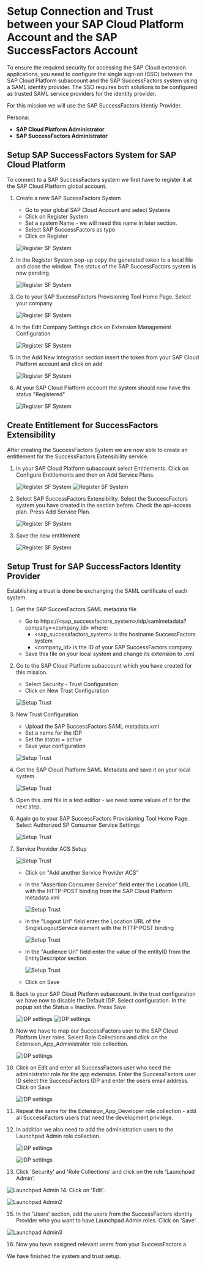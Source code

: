 # Setup Connection and Trust between your SAP Cloud Platform Account and the SAP SuccessFactors Account

To ensure the required security for accessing the SAP Cloud extension applications, you need to configure the single sign-on (SSO) between the SAP Cloud Platform subaccount and the SAP SuccessFactors system using a SAML identity provider. The SSO requires both solutions to be configured as trusted SAML service providers for the identity provider.

For this mission we will use the SAP SuccessFactors Identiy Provider.

Persona: 
* **SAP Cloud Platform Administrator**
* **SAP SuccessFactors Administrator**

## Setup SAP SuccessFactors System for SAP Cloud Platform

To connect to a SAP SuccessFactors system we first have to register it at the SAP Cloud Platform global account.

1. Create a new SAP SucessFactors System
   * Go to your global SAP Cloud Account and select Systems
   * Click on Register System
   * Set a system Name - we will need this name in later section.
   * Select SAP SuccessFactors as type
   * Click on Register 
   
   ![Register SF System](./images/scp-1.png)


2. In the Register System pop-up copy the generated token to a local file and close the window. The status of the SAP SuccessFactors system is now pending.
   
   ![Register SF System](./images/scp-2.png)

3. Go to your SAP SuccessFactors Provisioning Tool Home Page. Select your company.
   
   ![Register SF System](./images/sf-1.png)


4. In the Edit Company Settings click on Extension Management Configuration
   
   ![Register SF System](./images/sf-2.png)

5. In the Add New Integration section insert the token from your SAP Cloud Platform account and click on add
   
   ![Register SF System](./images/sf-3.png)
   
6. At your SAP Cloud Platform account the system should now have ths status "Registered"
   
   ![Register SF System](./images/scp-4.png)

## Create Entitlement for SuccessFactors Extensibility

After creating the SuccessFactors System we are now able to create an entitlement for the SuccessFactors Extensibility service.
1. In your SAP Cloud Platform subaccount select Entitlements. Click on Configure Entitlements and then on Add Service Plans.
 
   ![Register SF System](./images/scp-5.png)
   ![Register SF System](./images/scp-6.png)


2. Select SAP SuccessFactors Extensibility. Select the SuccessFactors system you have created in the section before. Check the api-access plan. Press Add Service Plan.
   
   ![Register SF System](./images/scp-7.png)

3. Save the new entitlement
   
   ![Register SF System](./images/scp-8.png)




## Setup Trust for SAP SuccessFactors Identity Provider

Establishing a trust is done be exchanging the SAML certificate of each system.

1. Get the SAP SuccesFactors SAML metadata file
   * Go to https://<sap_successfactors_system>/idp/samlmetadata?company=<company_id> where:
     - <sap_successfactors_system> is the hostname SuccessFactors system
     - <company_id> is the ID of your SAP SuccessFactors company
   * Save this file on your local system and change its extension to .xml 


2.  Go to the SAP Cloud Platform subaccount which you have created for this mission. 
    * Select Security - Trust Configuration
    * Click on New Trust Configuration
   
     ![Setup Trust](./images/trust-1.png)
   
    
3. New Trust Configuration

   * Upload the SAP SuccessFactors SAML metadata.xml
   * Set a name for the IDP
   * Set the status = active
   * Save your configuration 
   
    ![Setup Trust](./images/trust-2.png)


4.  Get the SAP Cloud Platform SAML Metadata and save it on your local system.

    ![Setup Trust](./images/trust-2b.png)

5.  Open this .xml file in a text editior - we need some values of it for the next step.

6.  Again go to your SAP SuccessFactors Provisioning Tool Home Page. Select Authorized SP Consumer Service Settings
   
    ![Setup Trust](./images/trust-3.png)

7. Service Provider ACS Setup
   
    ![Setup Trust](./images/sf-5.png)

 
   * Click on "Add another Service Provider ACS"
   * In the "Assertion Consumer Service" field enter the Location URL with the HTTP-POST binding from the SAP Cloud Platform metadata.xml

      ![Setup Trust](./images/trust-4.png)


   * In the "Logout Url" field enter the Location URL of the SingleLogoutService element with the HTTP-POST binding
   
      ![Setup Trust](./images/trust-5.png)

   
   * In the "Audience Url" field enter the value of the entityID from the EntityDescriptor section
  
      ![Setup Trust](./images/trust-6.png)

   * Click on Save
  
8. Back to your SAP Cloud Platform subaccount. In the trust configuration we have now to disable the Default IDP. Select configuration. In the popup set the Status = Inactive. Press Save

    ![IDP settings ](./images/scp-9a.png)
    ![IDP settings ](./images/scp-9b.png)
    

9. Now we have to map our SuccessFactors user to the SAP Cloud Platform User roles. Select Role Collections and click on the  Extension_App_Administrator role collection.

    ![IDP settings ](./images/scp-10.png)

10. Click on Edit and enter all SuccessFactors user who need the administrator role for the app extension. Enter the SuccessFactors user ID select the SuccessFactors IDP and enter the users email address. Click on Save
    
    ![IDP settings ](./images/scp-11.png)

11. Repeat the same for the Extension_App_Developer role collection - add all SuccessFactors users that need the development privilege.

12. In addition we also need to add the administration users to the Launchpad Admin role collection.
    
    ![IDP settings ](./images/role-1.png)

    ![IDP settings ](./images/role-3.png)

13. Click 'Security' and 'Role Collections' and click on the role 'Launchpad Admin'.
   
   ![Launchpad Admin](../scp-setup/images/role-1.png)
14. Click on 'Edit'.
   
   ![Launchpad Admin2](../scp-setup/images/role-2.png)

15. In the 'Users' section, add the users from the SuccessFactors Identity Provider who you want to have Launchpad Admin roles. Click on 'Save'.

   ![Launchpad Admin3](../scp-setup/images/role-3.png)

16. Now you have assigned relevant users from your SuccessFactors a

We have finished the system and trust setup.
